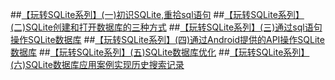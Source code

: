 ##[【玩转SQLite系列】(一)初识SQLite,重拾sql语句](note/1.acquaintance.md)
##[【玩转SQLite系列】(二)SQLite创建和打开数据库的三种方式](note/2.create_database_three_ways.md)
##[【玩转SQLite系列】(三)通过sql语句操作SQLite数据库](note/3.operate_by_sql.md)
##[【玩转SQLite系列】(四)通过Android提供的API操作SQLite数据库](note/4.operate_by_api.md)
##[【玩转SQLite系列】(五)SQLite数据库优化](note/5.optimize.md)
##[【玩转SQLite系列】(六)SQLite数据库应用案例实现历史搜索记录](note/6.apply_in_search.md)
